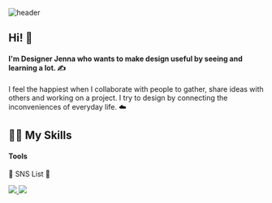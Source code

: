 ![header](https://capsule-render.vercel.app/api?type=cylinder&color=AFADE7&height=30&section=header&text=Nice%20to%20Meet%20you!&fontSize=16&fontColor=ffffff)

## Hi! 🙌
<h4>I'm Designer Jenna who wants to make design useful by seeing and learning a lot. ✍️ </h4>

I feel the happiest when I collaborate with people to gather, share ideas with others and working on a project. I try to design by connecting the inconveniences of everyday life. ☁️

<h2>👩‍💻 My Skills</h2>
<h4>Tools</h4>


<p>🤍 SNS List 🤍</p>
<a href="https://www.instagram.com/reenactheory/"/>
  <img src="https://img.shields.io/badge/Instagram-E4405F?style=for-the-badge&logo=Instagram&logoColor=ffffff">
</a>
 
<a href="https://www.facebook.com/profile.php?id=100009724689944"/>
  <img src="https://img.shields.io/badge/Facebook-1877F2?style=for-the-badge&logo=Facebook&logoColor=ffffff">
</a>
<!--
**reenactheory/reenactheory** is a ✨ _special_ ✨ repository because its `README.md` (this file) appears on your GitHub profile.

Here are some ideas to get you started:

- 🔭 I’m currently working on ...
- 🌱 I’m currently learning ...
- 👯 I’m looking to collaborate on ...
- 🤔 I’m looking for help with ...
- 💬 Ask me about ...
- 📫 How to reach me: ...
- 😄 Pronouns: ...
- ⚡ Fun fact: ...
-->
